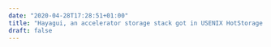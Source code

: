 ```yaml
---
date: "2020-04-28T17:28:51+01:00"
title: "Hayagui, an accelerator storage stack got in USENIX HotStorage'20!"
draft: false
---
```

